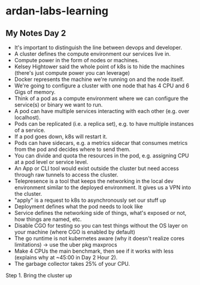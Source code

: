 # ardan-labs-learning

## My Notes Day 2
- It's important to distinguish the line between devops and developer.
- A cluster defines the compute environment our services live in.
- Compute power in the form of nodes or machines.
- Kelsey Hightower said the whole point of k8s is to hide the machines (there's just compute power you can leverage)
- Docker represents the machine we're running on and the node itself.
- We're going to configure a cluster with one node that has 4 CPU and 6 Gigs of memory.
- Think of a pod as a compute environment where we can configure the service(s) or binary we want to run.
- A pod can have multiple services interacting with each other (e.g. over localhost).
- Pods can be replicated (i.e. a replica set), e.g. to have multiple instances of a service.
- If a pod goes down, k8s will restart it.
- Pods can have sidecars, e.g. a metrics sidecar that consumes metrics from the pod and decides where to send them.
- You can divide and quota the resources in the pod, e.g. assigning CPU at a pod level or service level.
- An App or CLI tool would exist outside the cluster but need access through raw tunnels to access the cluster.
- Telepresence is a tool that keeps the networking in the local dev environment similar to the deployed environment. It gives us a VPN into the cluster.
- "apply" is a request to k8s to asynchronously set our stuff up
- Deployment defines what the pod needs to look like
- Service defines the networking side of things, what's exposed or not, how things are named, etc.
- Disable CGO for testing so you can test things without the OS layer on your machine (where CGO is enabled by default)
- The go runtime is not kubernetes aware (why it doesn't realize cores limitations) -> use the uber pkg maxprocs
- Make 4 CPUs the main benchmark, then see if it works with less (explains why at ~45:00 in Day 2 Hour 2).
- The garbage collector takes 25% of your CPU.

Step 1.
Bring the cluster up